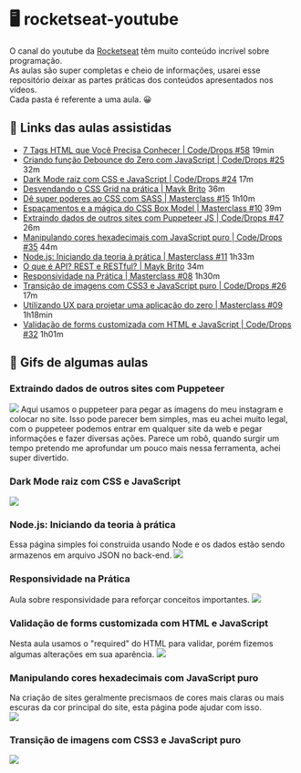 # 🖥 rocketseat-youtube
O canal do youtube da <a href="https://www.youtube.com/channel/UCSfwM5u0Kce6Cce8_S72olg">Rocketseat</a> têm muito conteúdo incrível sobre programação. <br>
As aulas são super completas e cheio de informações, usarei esse repositório deixar as partes práticas dos conteúdos apresentados nos vídeos. <br>
Cada pasta é referente a uma aula. 😀

## 🚀 Links das aulas assistidas
- <a href="https://youtu.be/7pqp3IKyC0s">7 Tags HTML que Você Precisa Conhecer | Code/Drops #58</a> 19min
- <a href="https://youtu.be/OyTPNNIy3pc">Criando função Debounce do Zero com JavaScript | Code/Drops #25</a> 32m
- <a href="https://youtu.be/BvhYm0BOLvA">Dark Mode raiz com CSS e JavaScript | Code/Drops #24</a> 17m
- <a href="https://www.youtube.com/watch?v=HN1UjzRSdBk">Desvendando o CSS Grid na prática | Mayk Brito</a> 36m
- <a href="https://www.youtube.com/watch?v=BaI8dHUthLA">Dê super poderes ao CSS com SASS | Masterclass #15</a> 1h10m
- <a href="https://youtu.be/nhW70H9H4gU">Espaçamentos e a mágica do CSS Box Model | Masterclass #10</a> 39m
- <a href="https://youtu.be/K5yYBJhix5A">Extraindo dados de outros sites com Puppeteer JS | Code/Drops #47</a> 26m
- <a href="https://youtu.be/evBGq29wr08">Manipulando cores hexadecimais com JavaScript puro | Code/Drops #35</a> 44m
- <a href="https://www.youtube.com/watch?v=DiXbJL3iWVs">Node.js: Iniciando da teoria à prática | Masterclass #11</a> 1h33m
- <a href="https://www.youtube.com/watch?v=ghTrp1x_1As">O que é API? REST e RESTful? | Mayk Brito</a> 34m
- <a href="https://youtu.be/H91DhKPjhPk">Responsividade na Prática | Masterclass #08</a> 1h30m
- <a href="https://www.youtube.com/watch?v=BwwOu29K6mE">Transição de imagens com CSS3 e JavaScript puro | Code/Drops #26</a> 17m
- <a href="https://youtu.be/mxIhSTP6ddE">Utilizando UX para projetar uma aplicação do zero | Masterclass #09</a> 1h18min
- <a href="https://www.youtube.com/watch?v=GTMEuHxh8aQ">Validação de forms customizada com HTML e JavaScript | Code/Drops #32</a> 1h01m


## 🎯 Gifs de algumas aulas

### Extraindo dados de outros sites com Puppeteer
<img src="./images/extraindoDados.png" >
Aqui usamos o puppeteer para pegar as imagens do meu instagram e colocar no site.
Isso pode parecer bem simples, mas eu achei muito legal, com o puppeteer podemos entrar em qualquer site da web e pegar informações e fazer diversas ações.
Parece um robô, quando surgir um tempo pretendo me aprofundar um pouco mais nessa ferramenta, achei super divertido.

### Dark Mode raiz com CSS e JavaScript
<img src="./images/darkMode.gif">

### Node.js: Iniciando da teoria à prática
Essa página simples foi construida usando Node e os dados estão sendo armazenos em arquivo JSON no back-end.
<img src="./iniciandoComNodeJS/http/video/nodejs.gif">

### Responsividade na Prática
Aula sobre responsividade para reforçar conceitos importantes.
<img src="./images/responsividade.gif">

### Validação de forms customizada com HTML e JavaScript
Nesta aula usamos o "required" do HTML para validar, porém fizemos algumas alterações em sua aparência.
<img src="./images/formAnimado.gif">

### Manipulando cores hexadecimais com JavaScript puro
Na criação de sites geralmente precismaos de cores mais claras ou mais escuras da cor principal do site, esta página pode ajudar com isso. <br>
<img src="./images/cores.gif">

### Transição de imagens com CSS3 e JavaScript puro
<img src="./images/transicao.gif">
